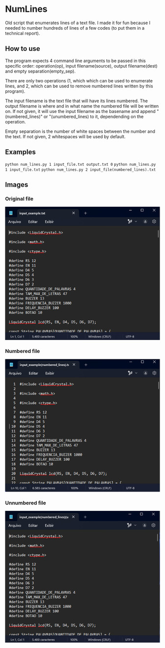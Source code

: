 # NumLines

Old script that enumerates lines of a text file. I made it for fun because I needed to number hundreds of lines of a few codes (to put them in a technical report).

## How to use

The program expects 4 command line arguments to be passed in this specific order: operation(op), input filename(source), output filename(dest) and empty separation(empty_sep). 

There are only two operations (1, which which can be used to enumerate lines, and 2, which can be used to remove numbered lines written by this program). 

The input filename is the text file that will have its lines numbered. The output filename is where and in what name the numbered file will be written on. If not given, it will use the input filename as the basename and append "(numbered_lines)" or "(unumbered_lines) to it, dependending on the operation.

Empty separation is the number of white spaces between the number and the text. If not given, 2 whitespaces will be used by default.

## Examples 

`python num_lines.py 1 input_file.txt output.txt 0`
`python num_lines.py 1 input_file.txt`
`python num_lines.py 2 input_file(numbered_lines).txt`

## Images

### Original file

![Original](img/original_file.png)

### Numbered file

![Numbered file](img/numbered.png)

### Unnumbered file

![Unnumbered file](img/unnumbered.png)